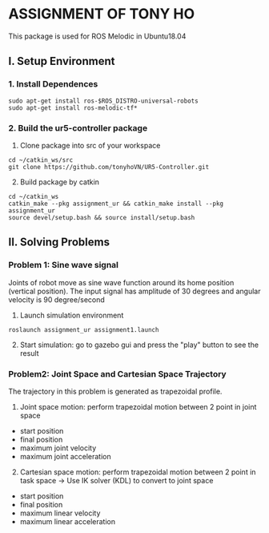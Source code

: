 # ASSIGNMENT OF TONY HO
This package is used for ROS Melodic in Ubuntu18.04

## I. Setup Environment
### 1. Install Dependences
```
sudo apt-get install ros-$ROS_DISTRO-universal-robots
sudo apt-get install ros-melodic-tf*
```
### 2. Build the ur5-controller package
1. Clone package into src of your workspace
```
cd ~/catkin_ws/src
git clone https://github.com/tonyhoVN/UR5-Controller.git
```
2. Build package by catkin
```
cd ~/catkin_ws
catkin_make --pkg assignment_ur && catkin_make install --pkg assignment_ur
source devel/setup.bash && source install/setup.bash
```

## II. Solving Problems 

### Problem 1: Sine wave signal
Joints of robot move as sine wave function around its home position (vertical position). The input signal has amplitude of 30 degrees and angular velocity is 90 degree/second  
1. Launch simulation environment
```
roslaunch assignment_ur assignment1.launch
```
2. Start simulation: go to gazebo gui and press the "play" button to see the result

### Problem2: Joint Space and Cartesian Space Trajectory 
The trajectory in this problem is generated as trapezoidal profile. 
1. Joint space motion: perform trapezoidal motion between 2 point in joint space 
- start position
- final position
- maximum joint velocity
- maximum joint acceleration

2. Cartesian space motion: perform trapezoidal motion between 2 point in task space -> Use IK solver (KDL) to convert to joint space
- start position
- final position
- maximum linear velocity
- maximum linear acceleration
